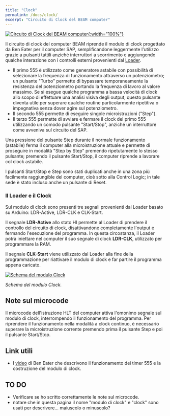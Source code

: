 ```yaml
---
title: "Clock"
permalink: /docs/clock/
excerpt: "Circuito di Clock del BEAM computer"
---
```

[![Circuito di Clock del BEAM computer](../../assets/clock/15-beam-clock.png "Circuito di Clock del BEAM computer"){:width="100%"}](../../assets/clock/15-beam-clock.png)

Il circuito di clock del computer BEAM riprende il modulo di clock progettato da Ben Eater per il computer SAP, semplificandone leggermente l'utilizzo grazie a pulsanti tattili anziché interruttori a scorrimento e aggiungendo qualche interazione con i controlli esterni provenienti dal [Loader](../loader).

- Il primo 555 è utilizzato come generatore astabile con possibilità di selezionare la frequenza di funzionamento attraverso un potenziometro; un pulsante "Turbo" permette di bypassare temporaneamente la resistenza del potenziometro portando la frequenza di lavoro al valore massimo. Se si esegue qualche programma a bassa velocità di clock allo scopo di effettuare una analisi visiva degli output, questo pulsante diventa utile per superare qualche routine particolarmente ripetitiva o impegnativa senza dover agire sul potenziometro.
- Il secondo 555 permette di eseguire singole microistruzioni ("Step").
- Il terzo 555 permette di avviare e fermare il clock del primo 555 utilizzando un comodo pulsante "Start/Stop", anziché un interruttore come avveniva sul circuito del SAP.

Una pressione del pulsante Step durante il normale funzionamento (astabile) ferma il computer alla microistruzione attuale e permette di proseguire in modalità "Step by Step" premendo ripetutamente lo stesso pulsante; premendo il pulsante Start/Stop, il computer riprende a lavorare col clock astabile.

I pulsanti Start/Stop e Step sono stati duplicati anche in una zona più facilmente raggiungible del computer, cioè sotto alla Control Logic; in tale sede è stato incluso anche un pulsante di Reset.

### Il Loader e il Clock

Sul modulo di clock sono presenti tre segnali provenienti dal Loader basato su Arduino: LDR-Active, LDR-CLK e CLK-Start.

Il segnale **LDR-Active** allo stato HI permette al Loader di  prendere il controllo del circuito di clock, disattivandone completamente l'output e fermando l'esecuzione del programma. In questa circostanza, il Loader potrà iniettare nel computer il suo segnale di clock **LDR-CLK**, utilizzato per programmare la RAM.

Il segnale **CLK-Start** viene utilizzato dal Loader alla fine della programmazione per riattivare il modulo di clock e far partire il programma appena caricato.

[![Schema del modulo Clock](../../assets/clock/15-clock-schema.png "Schema del modulo Clock")](../../assets/clock/15-clock-schema.png)

*Schema del modulo Clock.*

## Note sul microcode

Il microcode dell'istruzione HLT del computer attiva l'omonimo segnale sul modulo di clock, interrompendo il funzionamento del programma. Per riprendere il funzionamento nella modalità a clock continuo, è necessario superare la microistruzione corrente premendo prima il pulsante Step e poi il pulsante Start/Stop.

## Link utili

- I <a href = "https://eater.net/8bit/clock" target = "_blank">video</a> di Ben Eater che descrivono il funzionamento dei timer 555 e la costruzione del modulo di clock.

## TO DO

- Verificare se ho scritto correttamente le note sul microcode.
- notare che in questa pagina il nome "modulo di clock" e "clock" sono usati per descrivere... maiuscolo o minuscolo?
